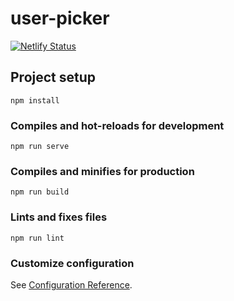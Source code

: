 # user-picker

[![Netlify Status](https://api.netlify.com/api/v1/badges/4614fa9e-ef7c-4072-a949-a1dca0bc82b2/deploy-status)](https://app.netlify.com/sites/eloquent-noether-5ab886/deploys)

## Project setup
```
npm install
```

### Compiles and hot-reloads for development
```
npm run serve
```

### Compiles and minifies for production
```
npm run build
```

### Lints and fixes files
```
npm run lint
```

### Customize configuration
See [Configuration Reference](https://cli.vuejs.org/config/).
